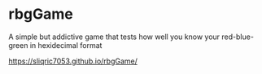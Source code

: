 # rbgGame
A simple but addictive game that tests how well you know your red-blue-green in hexidecimal format

https://sliqric7053.github.io/rbgGame/
